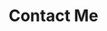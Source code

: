 ---
title: Contact Me
metaDescription: Lets get your idea into action by having a virtual coffee.
---